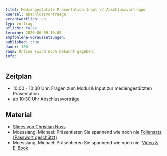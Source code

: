 ```yaml
---
titel: Mediengestützte Präsentation Input // Abschlussvorträgen
kuerzel: abschlussvortraege
verantwortlich: cn
typ: vortrag
pflicht: false
termine: 2020-06-09 10:00
empfohlene-voraussetzungen: 
published: true
dauer: 180
raum: Online (wird noch bekannt gegeben)
info: 
---
```



## Zeitplan
- 10:00 - 10:30 Uhr: Fragen zum Modul & Input zur mediengestützten Präsentation
- ab 10:30 Uhr Abschlussvorträge

## Material
- [Slides von Christian Noss](../../material/mi-pps-praesentation/)
- Moesslang, Michael: Präsentieren Sie spannend wie noch nie [Foliensatz (Passwort geschützt)](../../material/SpannendPraesentieren_Moesslang.pdf)
- Moesslang, Michael: Präsentieren Sie spannend wie noch nie: [Video & E-Book](https://www.wiso-net.de/document/LEC__4630A)
